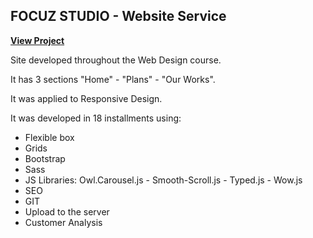 ## FOCUZ STUDIO - Website Service

[**View Project**](https://andresfernandez89.github.io/focuz-studio-project/)

Site developed throughout the Web Design course.

It has 3 sections "Home" - "Plans" - "Our Works".

It was applied to Responsive Design.

It was developed in 18 installments using:

- Flexible box
- Grids
- Bootstrap
- Sass
- JS Libraries: Owl.Carousel.js - Smooth-Scroll.js - Typed.js - Wow.js
- SEO
- GIT
- Upload to the server
- Customer Analysis
